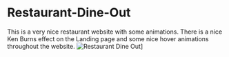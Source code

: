 # Restaurant-Dine-Out
This is a very nice restaurant website with some animations. There is a nice Ken Burns effect on the Landing page and some nice hover animations throughout the website.
![Restaurant Dine Out](https://user-images.githubusercontent.com/15805086/142252496-6951d117-c5bc-4522-9dcf-430673bdeaa2.jpg)]


